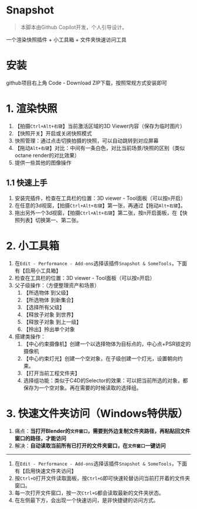 # Snapshot
> 本脚本由Github Copilot开发，个人引导设计。

一个渲染快照插件 + 小工具箱 + 文件夹快速访问工具

# 安装

github项目右上角 Code - Download ZIP下载，按照常规方式安装即可

# 1. 渲染快照

1. 【拍摄` Ctrl+Alt+右键 `】当前激活区域的3D Viewer内容（保存为临时图片）
2. 【快照开关】开启或关闭快照模式
3. 快照管理：通过点击切换拍摄的快照，可以自动跳转到对应屏幕
4. 【拖动` Alt+右键 `】对比：中间有一条白色，对比当前场景/快照的区别（类似octane render的对比效果）
4. 提供一些其他的图像操作

## 1.1 快速上手

1. 安装完插件，检查在工具栏的位置：3D viewer - Tool面板（可以按`n`开启）
2. 在任意的3d视窗，【拍摄` Ctrl+Alt+右键 `】第一张，再通过【拖动` Alt+右键 `】。
3. 拖出另外一个3d视窗，【拍摄` Ctrl+Alt+右键 `】第二张，按n开启面板，在【快照列表】切换第一、第二张。

# 2. 小工具箱

1. 在`Edit - Performance - Add-ons`选择该插件`Snapshot & SomeTools`，下面有【启用小工具箱】
2. 检查在工具栏的位置：3D viewer - Tool面板（可以按`n`开启）
3. 父子级操作：（方便整理资产和场景）
    1. 【所选物体 到父级】
    2. 【所选物体 到新集合】
    3. 【选择所有父级】
    4. 【释放子对象 到世界】
    5. 【释放子对象 到上一级】
    6. 【拎出】拎出单个对象
4. 搭建类操作：
    1. 【中心约束摄像机】创建一个以选择物体为目标点的，中心点+PSR锁定的摄像机
    2. 【中心约束灯光】创建一个空对象，在子级创建一个灯光，设置朝向约束。
    3. 【打开当前工程文件夹】
    4. 选择组功能：类似于C4D的Selector的效果：可以把当前所选的对象，都保存为一个空对象。再在需要的时候读取的选择组。

# 3. 快速文件夹访问（Windows特供版）

1. 痛点：**当打开Blender的`文件窗口`，需要到外边复制文件夹路径，再粘贴回文件窗口的路径，才能访问**
2. 解决：**自动读取当前所有已打开的文件夹窗口，在`文件窗口`一键访问**
---
1. 在`Edit - Performance - Add-ons`选择该插件`Snapshot & SomeTools`，下面有【启用快速文件夹访问】
2. 按`Ctrl+O`打开文件读取面板，按`Ctrl+G`即可快速轮替访问当前打开着的文件夹窗口。
3. 每一次打开文件窗口，按一次`Ctrl+G`都会读取最新的文件夹状态。
3. 在左侧最下方，会出现一个快速访问，是非快捷键的访问方式。

